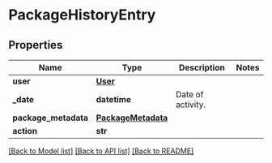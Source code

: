 # PackageHistoryEntry

## Properties
Name | Type | Description | Notes
------------ | ------------- | ------------- | -------------
**user** | [**User**](User.md) |  | 
**_date** | **datetime** | Date of activity. | 
**package_metadata** | [**PackageMetadata**](PackageMetadata.md) |  | 
**action** | **str** |  | 

[[Back to Model list]](../README.md#documentation-for-models) [[Back to API list]](../README.md#documentation-for-api-endpoints) [[Back to README]](../README.md)

